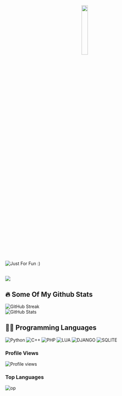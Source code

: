 <h1 align="center">

  <a href="https://github.com/happylose"><img src="https://github.com/vimalverma558/vimalverma558/blob/v2/img/hello.gif" width="20%"></a>

</h1>

<p align="center">

  <img src="https://user-images.githubusercontent.com/89135083/194812319-b3630f42-576c-4c58-841c-0a6d9e054c78.svg" alt="Just For Fun :)"></a>

</p><br>
  <a href="https://t.me/Tcbry"><img src="https://img.shields.io/badge/Telegram-2CA5E0?style=for-the-badge&logo=telegram&logoColor=white"></a>
</p>
  
## 🔥 Some Of My Github Stats

![GitHub Streak](https://github-readme-streak-stats.herokuapp.com?user=happylose&theme=radical&hide_border=true)
</br>
![GitHub Stats](https://github-readme-stats.vercel.app/api?username=happylose&show_icons=true&theme=radical&hide_border=true&count_private=true)
</br>


## 👨‍💻 Programming Languages

![Python](https://img.shields.io/badge/Python-%2314354C?&style=for-the-badge&logoColor=white&logo=python)
![C++](https://img.shields.io/badge/C%2B%2B-00599C?style=for-the-badge&logo=c%2B%2B&logoColor=white)
![PHP](https://img.shields.io/badge/PHP-777BB4?style=for-the-badge&logo=php&logoColor=white)
![LUA](https://img.shields.io/badge/Lua-2C2D72?style=for-the-badge&logo=lua&logoColor=white)
![DJANGO](https://img.shields.io/badge/Django-092E20?style=for-the-badge&logo=django&logoColor=white)
![SQLITE](https://img.shields.io/badge/SQLite-07405E?style=for-the-badge&logo=sqlite&logoColor=white)

### Profile Views
![Profile views](https://hits.seeyoufarm.com/api/count/incr/badge.svg?url=https://github.com/happylose/lord)
### Top Languages
![op](https://github-readme-stats.vercel.app/api/top-langs/?username=happylose&theme=radical&layout=compact&langs_count=6&hide_border=true)
